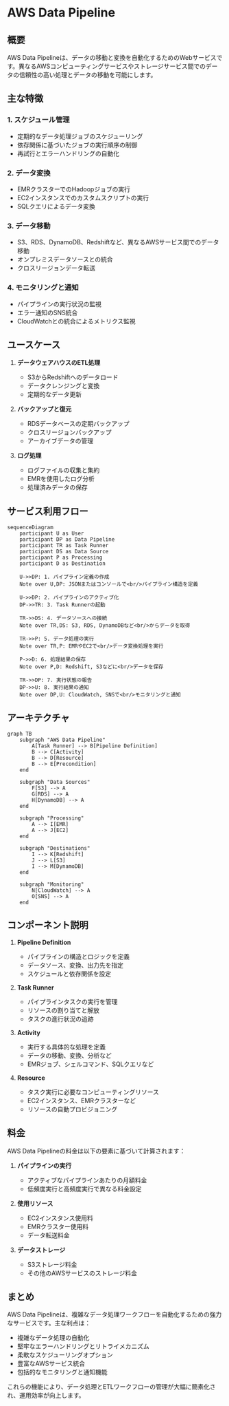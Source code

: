 # AWS Data Pipeline

## 概要
AWS Data Pipelineは、データの移動と変換を自動化するためのWebサービスです。異なるAWSコンピューティングサービスやストレージサービス間でのデータの信頼性の高い処理とデータの移動を可能にします。

## 主な特徴

### 1. スケジュール管理
- 定期的なデータ処理ジョブのスケジューリング
- 依存関係に基づいたジョブの実行順序の制御
- 再試行とエラーハンドリングの自動化

### 2. データ変換
- EMRクラスターでのHadoopジョブの実行
- EC2インスタンスでのカスタムスクリプトの実行
- SQLクエリによるデータ変換

### 3. データ移動
- S3、RDS、DynamoDB、Redshiftなど、異なるAWSサービス間でのデータ移動
- オンプレミスデータソースとの統合
- クロスリージョンデータ転送

### 4. モニタリングと通知
- パイプラインの実行状況の監視
- エラー通知のSNS統合
- CloudWatchとの統合によるメトリクス監視

## ユースケース

1. **データウェアハウスのETL処理**
   - S3からRedshiftへのデータロード
   - データクレンジングと変換
   - 定期的なデータ更新

2. **バックアップと復元**
   - RDSデータベースの定期バックアップ
   - クロスリージョンバックアップ
   - アーカイブデータの管理

3. **ログ処理**
   - ログファイルの収集と集約
   - EMRを使用したログ分析
   - 処理済みデータの保存

## サービス利用フロー

```mermaid
sequenceDiagram
    participant U as User
    participant DP as Data Pipeline
    participant TR as Task Runner
    participant DS as Data Source
    participant P as Processing
    participant D as Destination

    U->>DP: 1. パイプライン定義の作成
    Note over U,DP: JSONまたはコンソールで<br/>パイプライン構造を定義
    
    U->>DP: 2. パイプラインのアクティブ化
    DP->>TR: 3. Task Runnerの起動
    
    TR->>DS: 4. データソースへの接続
    Note over TR,DS: S3, RDS, DynamoDBなど<br/>からデータを取得
    
    TR->>P: 5. データ処理の実行
    Note over TR,P: EMRやEC2で<br/>データ変換処理を実行
    
    P->>D: 6. 処理結果の保存
    Note over P,D: Redshift, S3などに<br/>データを保存
    
    TR->>DP: 7. 実行状態の報告
    DP->>U: 8. 実行結果の通知
    Note over DP,U: CloudWatch, SNSで<br/>モニタリングと通知
```

## アーキテクチャ

```mermaid
graph TB
    subgraph "AWS Data Pipeline"
        A[Task Runner] --> B[Pipeline Definition]
        B --> C[Activity]
        B --> D[Resource]
        B --> E[Precondition]
    end

    subgraph "Data Sources"
        F[S3] --> A
        G[RDS] --> A
        H[DynamoDB] --> A
    end

    subgraph "Processing"
        A --> I[EMR]
        A --> J[EC2]
    end

    subgraph "Destinations"
        I --> K[Redshift]
        J --> L[S3]
        I --> M[DynamoDB]
    end

    subgraph "Monitoring"
        N[CloudWatch] --> A
        O[SNS] --> A
    end
```

## コンポーネント説明

1. **Pipeline Definition**
   - パイプラインの構造とロジックを定義
   - データソース、変換、出力先を指定
   - スケジュールと依存関係を設定

2. **Task Runner**
   - パイプラインタスクの実行を管理
   - リソースの割り当てと解放
   - タスクの進行状況の追跡

3. **Activity**
   - 実行する具体的な処理を定義
   - データの移動、変換、分析など
   - EMRジョブ、シェルコマンド、SQLクエリなど

4. **Resource**
   - タスク実行に必要なコンピューティングリソース
   - EC2インスタンス、EMRクラスターなど
   - リソースの自動プロビジョニング

## 料金

AWS Data Pipelineの料金は以下の要素に基づいて計算されます：

1. **パイプラインの実行**
   - アクティブなパイプラインあたりの月額料金
   - 低頻度実行と高頻度実行で異なる料金設定

2. **使用リソース**
   - EC2インスタンス使用料
   - EMRクラスター使用料
   - データ転送料金

3. **データストレージ**
   - S3ストレージ料金
   - その他のAWSサービスのストレージ料金

## まとめ

AWS Data Pipelineは、複雑なデータ処理ワークフローを自動化するための強力なサービスです。主な利点は：

- 複雑なデータ処理の自動化
- 堅牢なエラーハンドリングとリトライメカニズム
- 柔軟なスケジューリングオプション
- 豊富なAWSサービス統合
- 包括的なモニタリングと通知機能

これらの機能により、データ処理とETLワークフローの管理が大幅に簡素化され、運用効率が向上します。
